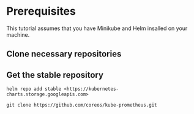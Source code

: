 # Prerequisites

This tutorial assumes that you have Minikube and Helm insalled on your machine.

## Clone necessary repositories

## Get the stable repository

`helm repo add stable <https://kubernetes-charts.storage.googleapis.com>`

`git clone https://github.com/coreos/kube-prometheus.git`
